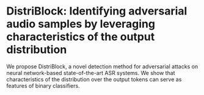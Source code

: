 # DistriBlock: Identifying adversarial audio samples by leveraging characteristics of the output distribution
We propose DistriBlock, a novel detection method for adversarial attacks on neural network-based state-of-the-art ASR systems. We show that characteristics of the distribution over the output tokens can serve as features of binary classifiers.
